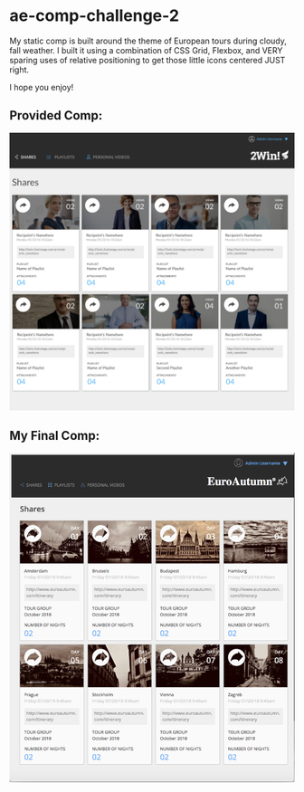 # ae-comp-challenge-2

My static comp is built around the theme of European tours during cloudy, fall weather.
I built it using a combination of CSS Grid, Flexbox, and VERY sparing uses of relative positioning to get those little icons centered JUST right.

I hope you enjoy!

## Provided Comp:
![alt text](https://github.com/alexanderela/ae-comp-challenge-2/blob/master/Images/Provided_Comp.png)

## My Final Comp:
![alt text](https://github.com/alexanderela/ae-comp-challenge-2/blob/master/Images/Final_Comp.png)
